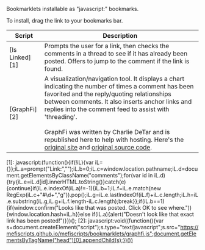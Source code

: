 Bookmarklets installable as "javascript:" bookmarks.

To install, drag the link to your bookmarks bar.

| Script | Description |
| --- | --- |
| [Is Linked][1] | Prompts the user for a link, then checks the comments in a thread to see if it has already been posted. Offers to jump to the comment if the link is found. |
| [GraphFi][2] | A visualization/navigation tool. It displays a chart indicating the number of times a comment has been favorited and the reply/quoting relationships between comments. It also inserts anchor links and replies into the comment feed to assist with 'threading'.<br><br>GraphFi was written by Charlie DeTar and is republished here to help with hosting. Here's the [original site](https://marks.tirl.org/) and [original source code](https://github.com/yourcelf/marksism). |

[1]: javascript:(function(){if(!iL){var iL={}};iL.a=prompt("Link:","");iL.b=0;iL.c=window.location.pathname;iL.d=document.getElementsByClassName("comments");for(var id in iL.d){try{iL.e=iL.d[id].innerHTML.toString()}catch(e){continue}if(iL.e.indexOf(iL.a)!=-1){iL.b=1;iL.f=iL.e.match(new RegExp(iL.c+"#\\d+","g")).pop();iL.g=iL.e.lastIndexOf(iL.f)+iL.c.length;iL.h=iL.e.substring(iL.g,iL.g+iL.f.length-iL.c.length);break}};if(iL.b==1){if(window.confirm("Looks like that was posted. Click OK to see where.")){window.location.hash=iL.h}}else if(iL.a){alert("Doesn't look like that exact link has been posted!")}})();
[2]: javascript:void((function(){var s=document.createElement("script");s.type="text/javascript";s.src="https://mefiscripts.github.io/mefiscripts/bookmarklets/graphfi.js";document.getElementsByTagName("head")[0].appendChild(s);})())
